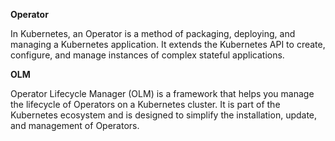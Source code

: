 **Operator**   

In Kubernetes, an Operator is a method of packaging, deploying, and managing a Kubernetes application. 
It extends the Kubernetes API to create, configure, and manage instances of complex stateful applications.


**OLM**   

Operator Lifecycle Manager (OLM) is a framework that helps you manage the lifecycle of Operators on a Kubernetes cluster. 
It is part of the Kubernetes ecosystem and is designed to simplify the installation, update, and management of Operators.


